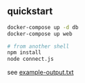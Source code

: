 ## quickstart

```sh
docker-compose up -d db
docker-compose up web

# from another shell
npm install
node connect.js
```

see [example-output.txt](example-output.txt)

